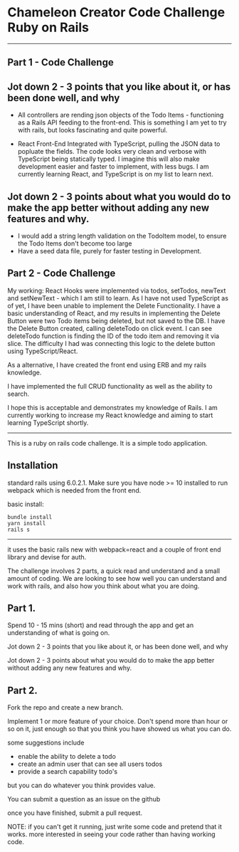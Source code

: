 # Chameleon Creator Code Challenge Ruby on Rails 

-------------------------------------------------------------------
## Part 1 - Code Challenge

## Jot down 2 - 3 points that you like about it, or has been done well, and why

- All controllers are rending json objects of the Todo Items - functioning as a Rails API feeding to the front-end.
  This is something I am yet to try with rails, but looks fascinating and quite powerful. 

- React Front-End Integrated with TypeScript, pulling the JSON data to popluate the fields.
  The code looks very clean and verbose with TypeScript being statically typed. I imagine this will also make development easier and faster to implement, with less bugs.
  I am currently learning React, and TypeScript is on my list to learn next. 

## Jot down 2 - 3 points about what you would do to make the app better without adding any new features and why.

- I would add a string length validation on the TodoItem model, to ensure the Todo Items don't become too large
- Have a seed data file, purely for faster testing in Development.

## Part 2 - Code Challenge

My working:
React Hooks were implemented via todos, setTodos, newText and setNewText - which I am still to learn.
As I have not used TypeScript as of yet, I have been unable to implement the Delete Functionality.
I have a basic understanding of React, and my results in implementing the Delete Button were two Todo items being deleted, but not saved to the DB.
I have the Delete Button created, calling deleteTodo on click event. 
I can see deleteTodo function is finding the ID of the todo item and removing it via slice. The difficulty I had was connecting this logic to the delete button using TypeScript/React.

As a alternative, I have created the front end using ERB and my rails knowledge.

I have implemented the full CRUD functionality as well as the ability to search.

I hope this is acceptable and demonstrates my knowledge of Rails. I am currently working to increase my React knowledge and aiming to start learning TypeScript shortly.

___________________________________________________________________

This is a ruby on rails code challenge. It is a simple todo application. 

## Installation

standard rails using 6.0.2.1. Make sure you have node >= 10 installed to run webpack which is needed from 
the front end.

basic install:

```
bundle install 
yarn install 
rails s 
```
---

it uses the basic rails new with webpack=react and a couple of front end library and devise for auth.

The challenge involves 2 parts, a quick read and understand and a small amount of coding. We are looking 
to see how well you can understand and work with rails, and also how you think about what you are doing.

## Part 1. 

Spend 10 - 15 mins (short) and read through the app and get an understanding of what is going on. 

Jot down 2 - 3 points that you like about it, or has been done well, and why

Jot down 2 - 3 points about what you would do to make the app better without adding any new features and why. 

## Part 2. 

Fork the repo and create a new branch. 

Implement 1 or more feature of your choice. Don't spend more than hour or so on it, 
just enough so that you think you have showed us what you can do. 

some suggestions include

- enable the ability to delete a todo
- create an admin user that can see all users todos 
- provide a search capability todo's

but you can do whatever you think provides value. 

You can submit a question as an issue on the github

once you have finished, submit a pull request. 

NOTE: if you can't get it running, just write some code and pretend that it works. 
more interested in seeing your code rather than having working code. 